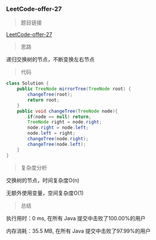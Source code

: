 ### LeetCode-offer-27

> 题目链接

[LeetCode-offer-27](https://leetcode-cn.com/problems/er-cha-shu-de-jing-xiang-lcof/)

> 思路

递归交换树的节点，不断变换左右节点

> 代码

```java
class Solution {
    public TreeNode mirrorTree(TreeNode root) {
        changeTree(root);
        return root;
    }
    public void changeTree(TreeNode node){
        if(node == null) return;
        TreeNode right = node.right;
        node.right = node.left;
        node.left = right;
        changeTree(node.right);
        changeTree(node.left);
    }
}
```

> 复杂度分析

交换树的节点，时间复杂度O(n)

无额外使用变量，空间复杂度O(1)

> 总结

执行用时：0 ms, 在所有 Java 提交中击败了100.00%的用户

内存消耗：35.5 MB, 在所有 Java 提交中击败了97.99%的用户
